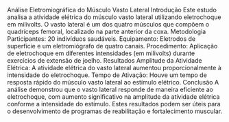 Análise Eletromiográfica do Músculo Vasto Lateral
Introdução
Este estudo analisa a atividade elétrica do músculo vasto lateral utilizando eletrochoque em milivolts. O vasto lateral é um dos quatro músculos que compõem o quadríceps femoral, localizado na parte anterior da coxa.
Metodologia
Participantes: 20 indivíduos saudáveis.
Equipamento: Eletrodos de superfície e um eletromiógrafo de quatro canais.
Procedimento: Aplicação de eletrochoque em diferentes intensidades (em milivolts) durante exercícios de extensão de joelho.
Resultados
Amplitude da Atividade Elétrica: A atividade elétrica do vasto lateral aumentou proporcionalmente à intensidade do eletrochoque.
Tempo de Ativação: Houve um tempo de resposta rápido do músculo vasto lateral ao estímulo elétrico.
Conclusão
A análise demonstrou que o vasto lateral responde de maneira eficiente ao eletrochoque, com aumento significativo na amplitude da atividade elétrica conforme a intensidade do estímulo. Estes resultados podem ser úteis para o desenvolvimento de programas de reabilitação e fortalecimento muscular.
